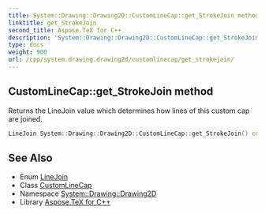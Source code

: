 ```yaml
---
title: System::Drawing::Drawing2D::CustomLineCap::get_StrokeJoin method
linktitle: get_StrokeJoin
second_title: Aspose.TeX for C++
description: 'System::Drawing::Drawing2D::CustomLineCap::get_StrokeJoin method. Returns the LineJoin value which determines how lines of this custom cap are joined in C++.'
type: docs
weight: 900
url: /cpp/system.drawing.drawing2d/customlinecap/get_strokejoin/
---
```

## CustomLineCap::get_StrokeJoin method


Returns the LineJoin value which determines how lines of this custom cap are joined.

```cpp
LineJoin System::Drawing::Drawing2D::CustomLineCap::get_StrokeJoin() const
```

## See Also

* Enum [LineJoin](../../linejoin/)
* Class [CustomLineCap](../)
* Namespace [System::Drawing::Drawing2D](../../)
* Library [Aspose.TeX for C++](../../../)
